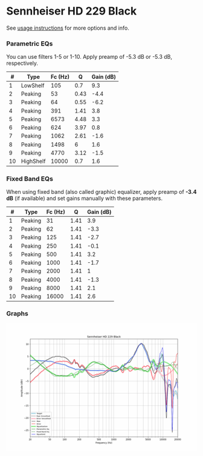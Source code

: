 # Sennheiser HD 229 Black
See [usage instructions](https://github.com/jaakkopasanen/AutoEq#usage) for more options and info.

### Parametric EQs
You can use filters 1-5 or 1-10. Apply preamp of -5.3 dB or -5.3 dB, respectively.

|   # | Type      |   Fc (Hz) |    Q |   Gain (dB) |
|-----|-----------|-----------|------|-------------|
|   1 | LowShelf  |       105 | 0.7  |         9.3 |
|   2 | Peaking   |        53 | 0.43 |        -4.4 |
|   3 | Peaking   |        64 | 0.55 |        -6.2 |
|   4 | Peaking   |       391 | 1.41 |         3.8 |
|   5 | Peaking   |      6573 | 4.48 |         3.3 |
|   6 | Peaking   |       624 | 3.97 |         0.8 |
|   7 | Peaking   |      1062 | 2.61 |        -1.6 |
|   8 | Peaking   |      1498 | 6    |         1.6 |
|   9 | Peaking   |      4770 | 3.12 |        -1.5 |
|  10 | HighShelf |     10000 | 0.7  |         1.6 |

### Fixed Band EQs
When using fixed band (also called graphic) equalizer, apply preamp of **-3.4 dB** (if available) and set gains manually with these parameters.

|   # | Type    |   Fc (Hz) |    Q |   Gain (dB) |
|-----|---------|-----------|------|-------------|
|   1 | Peaking |        31 | 1.41 |         3.9 |
|   2 | Peaking |        62 | 1.41 |        -3.3 |
|   3 | Peaking |       125 | 1.41 |        -2.7 |
|   4 | Peaking |       250 | 1.41 |        -0.1 |
|   5 | Peaking |       500 | 1.41 |         3.2 |
|   6 | Peaking |      1000 | 1.41 |        -1.7 |
|   7 | Peaking |      2000 | 1.41 |         1   |
|   8 | Peaking |      4000 | 1.41 |        -1.3 |
|   9 | Peaking |      8000 | 1.41 |         2.1 |
|  10 | Peaking |     16000 | 1.41 |         2.6 |

### Graphs
![](./Sennheiser%20HD%20229%20Black.png)
